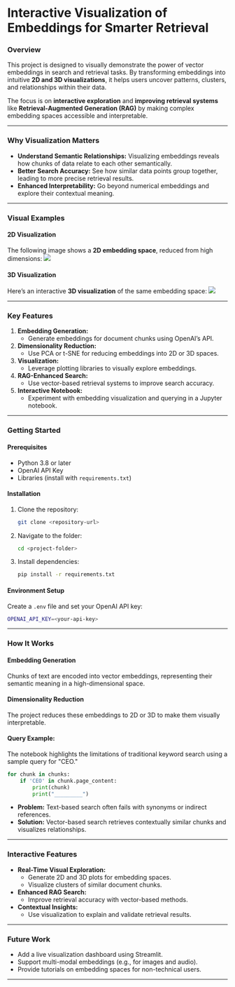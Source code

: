 # **Interactive Visualization of Embeddings for Smarter Retrieval**

### **Overview**
This project is designed to visually demonstrate the power of vector embeddings in search and retrieval tasks. By transforming embeddings into intuitive **2D and 3D visualizations**, it helps users uncover patterns, clusters, and relationships within their data.

The focus is on **interactive exploration** and **improving retrieval systems** like **Retrieval-Augmented Generation (RAG)** by making complex embedding spaces accessible and interpretable.

---

### **Why Visualization Matters**
- **Understand Semantic Relationships:** Visualizing embeddings reveals how chunks of data relate to each other semantically.
- **Better Search Accuracy:** See how similar data points group together, leading to more precise retrieval results.
- **Enhanced Interpretability:** Go beyond numerical embeddings and explore their contextual meaning.

---

### **Visual Examples**

#### **2D Visualization**
The following image shows a **2D embedding space**, reduced from high dimensions:
![](../images/2DVIS.png)

#### **3D Visualization**
Here’s an interactive **3D visualization** of the same embedding space:
![](../images/3DVIS.png)

---

### **Key Features**
1. **Embedding Generation:**
   - Generate embeddings for document chunks using OpenAI’s API.
2. **Dimensionality Reduction:**
   - Use PCA or t-SNE for reducing embeddings into 2D or 3D spaces.
3. **Visualization:**
   - Leverage plotting libraries to visually explore embeddings.
4. **RAG-Enhanced Search:**
   - Use vector-based retrieval systems to improve search accuracy.
5. **Interactive Notebook:**
   - Experiment with embedding visualization and querying in a Jupyter notebook.

---

### **Getting Started**

#### **Prerequisites**
- Python 3.8 or later
- OpenAI API Key
- Libraries (install with `requirements.txt`)

#### **Installation**
1. Clone the repository:
   ```bash
   git clone <repository-url>
   ```
2. Navigate to the folder:
   ```bash
   cd <project-folder>
   ```
3. Install dependencies:
   ```bash
   pip install -r requirements.txt
   ```

#### **Environment Setup**
Create a `.env` file and set your OpenAI API key:
```bash
OPENAI_API_KEY=<your-api-key>
```

---

### **How It Works**

#### **Embedding Generation**
Chunks of text are encoded into vector embeddings, representing their semantic meaning in a high-dimensional space.

#### **Dimensionality Reduction**
The project reduces these embeddings to 2D or 3D to make them visually interpretable.

#### **Query Example:**
The notebook highlights the limitations of traditional keyword search using a sample query for "CEO."

```python
for chunk in chunks:
    if 'CEO' in chunk.page_content:
        print(chunk)
        print("_________")
```

- **Problem:** Text-based search often fails with synonyms or indirect references.
- **Solution:** Vector-based search retrieves contextually similar chunks and visualizes relationships.

---

### **Interactive Features**
- **Real-Time Visual Exploration:**
  - Generate 2D and 3D plots for embedding spaces.
  - Visualize clusters of similar document chunks.
- **Enhanced RAG Search:**
  - Improve retrieval accuracy with vector-based methods.
- **Contextual Insights:**
  - Use visualization to explain and validate retrieval results.

---

### **Future Work**
- Add a live visualization dashboard using Streamlit.
- Support multi-modal embeddings (e.g., for images and audio).
- Provide tutorials on embedding spaces for non-technical users.

---

